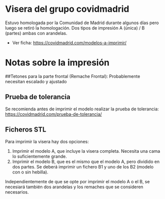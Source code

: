 # Visera del grupo covidmadrid

Estuvo homologada por la Comunidad de Madrid durante algunos días pero luego se
retiró la homologación. Dos tipos de impresión A (única) / B (partes) ambas con arandelas.

 * Ver ficha: https://covidmadrid.com/modelos-a-imprimir/
 
# Notas sobre la impresión

##Tetones para la parte frontal (Remache Frontal):
Probablemente necesitan escalado y ajustado

## Prueba de tolerancia
Se recomienda antes de imprimir el modelo realizar la prueba de tolerancia: https://covidmadrid.com/prueba-de-tolerancia/

## Ficheros STL
Para imprimir la visera hay dos opciones:
1. Imprimir el modelo A, que incluye la visera completa. Necesita una cama lo suficientemente grande. 
2. Imprimir el modelo B, que es el mismo que el modelo A, pero dividido en dos partes. Se deberá imprimir un fichero B1 y uno de los B2 (modelo con o sin hebilla). 

Independientemente de que se opte por imprimir el modelo A o el B, se necesiará también dos arandelas y los remaches que se consideren necesarios. 
